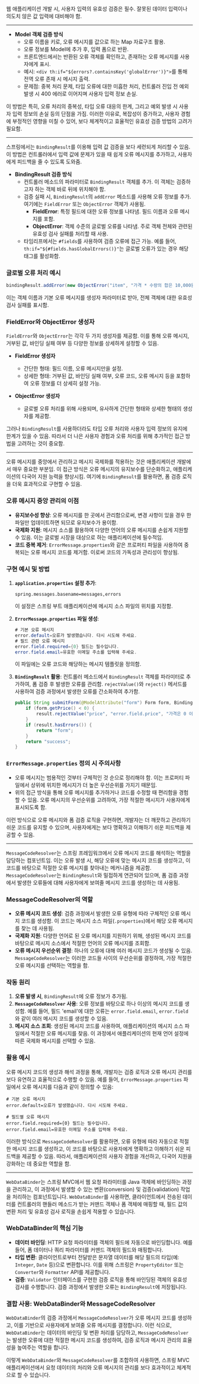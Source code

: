   
웹 애플리케이션 개발 시, 사용자 입력의 유효성 검증은 필수. 잘못된 데이터 입력이나 의도치 않은 값 입력에 대비해야 함.

---
- **Model 객체 검증 방식**
    - 오류 이름을 키로, 오류 메시지를 값으로 하는 Map 자료구조 활용.
    - 오류 정보를 Model에 추가 후, 입력 폼으로 반환.
    - 프론트엔드에서는 반환된 오류 객체를 확인하고, 존재하는 오류 메시지를 사용자에게 표시.
    - 예시: `<div th:if="${errors?.containsKey('globalError')}">`를 통해 전역 오류 존재 시 메시지 출력.
    - 문제점: 중복 처리 문제, 타입 오류에 대한 미흡한 처리, 컨트롤러 진입 전 예외 발생 시 400 에러로 이어지며 사용자 입력 정보 손실.

이 방법은 특히, 오류 처리의 중복성, 타입 오류 대응의 한계, 그리고 예외 발생 시 사용자 입력 정보의 손실 등의 단점을 가짐. 이러한 이유로, 복잡성이 증가하고, 사용자 경험에 부정적인 영향을 미칠 수 있어, 보다 체계적이고 효율적인 유효성 검증 방법의 고려가 필요함.

---
스프링에서는 `BindingResult`를 이용해 입력 값 검증을 보다 세련되게 처리할 수 있음. 이 방법은 컨트롤러에서 입력 값에 문제가 있을 때 쉽게 오류 메시지를 추가하고, 사용자에게 피드백을 줄 수 있도록 도와줌.

- **BindingResult 검증 방식**
  - 컨트롤러 메소드의 파라미터로 `BindingResult` 객체를 추가. 이 객체는 검증하고자 하는 객체 바로 뒤에 위치해야 함.
  - 검증 실패 시, `BindingResult`의 `addError` 메소드를 사용해 오류 정보를 추가. 여기에는 `FieldError` 또는 `ObjectError` 객체가 사용됨.
    - **FieldError**: 특정 필드에 대한 오류 정보를 나타냄. 필드 이름과 오류 메시지를 포함.
    - **ObjectError**: 객체 수준의 글로벌 오류를 나타냄. 주로 객체 전체와 관련된 유효성 검사 실패를 처리할 때 사용.
  - 타임리프에서는 `#fields`를 사용하여 검증 오류에 접근 가능. 예를 들어, `th:if="${#fields.hasGlobalErrors()}"`는 글로벌 오류가 있는 경우 해당 태그를 활성화함.

### 글로벌 오류 처리 예시
```java
bindingResult.addError(new ObjectError("item", "가격 * 수량의 합은 10,000원 이상이어야 합니다. 현재 값 = " + resultPrice));
```
이는 객체 이름과 기본 오류 메시지를 생성자 파라미터로 받아, 전체 객체에 대한 유효성 검사 실패를 표시함.

### FieldError와 ObjectError 생성자
`FieldError`와 `ObjectError`는 각각 두 가지 생성자를 제공함. 이를 통해 오류 메시지, 거부된 값, 바인딩 실패 여부 등 다양한 정보를 상세하게 설정할 수 있음.

- **FieldError 생성자**
  - 간단한 형태: 필드 이름, 오류 메시지만을 설정.
  - 상세한 형태: 거부된 값, 바인딩 실패 여부, 오류 코드, 오류 메시지 등을 포함하여 오류 정보를 더 상세히 설정 가능.

- **ObjectError 생성자**
  - 글로벌 오류 처리를 위해 사용되며, 유사하게 간단한 형태와 상세한 형태의 생성자를 제공함.

그러나 `BindingResult`를 사용하더라도 타입 오류 처리와 사용자 입력 정보의 유지에 한계가 있을 수 있음. 따라서 더 나은 사용자 경험과 오류 처리를 위해 추가적인 접근 방법을 고려하는 것이 중요함.

---
오류 메시지를 중앙에서 관리하고 메시지 국제화를 적용하는 것은 애플리케이션 개발에서 매우 중요한 부분임. 이 접근 방식은 오류 메시지의 유지보수를 단순화하고, 애플리케이션의 다국어 지원 능력을 향상시킴. 여기에 `BindingResult`를 활용하면, 폼 검증 로직을 더욱 효과적으로 구현할 수 있음.

### 오류 메시지 중앙 관리의 이점
- **유지보수성 향상**: 오류 메시지를 한 곳에서 관리함으로써, 변경 사항이 있을 경우 한 파일만 업데이트하면 되므로 유지보수가 용이함.
- **국제화 지원**: 메시지 소스를 활용하여 다양한 언어의 오류 메시지를 손쉽게 지원할 수 있음. 이는 글로벌 시장을 대상으로 하는 애플리케이션에 필수적임.
- **코드 중복 제거**: `ErrorMessage.properties`와 같은 프로퍼티 파일을 사용하여 중복되는 오류 메시지 코드를 제거함. 이로써 코드의 가독성과 관리성이 향상됨.

### 구현 예시 및 방법
1. **`application.properties` 설정 추가**:
   ```
   spring.messages.basename=messages,errors
   ```
   이 설정은 스프링 부트 애플리케이션에 메시지 소스 파일의 위치를 지정함.

2. **`ErrorMessage.properties` 파일 생성**:
   ```java
   # 기본 오류 메시지
   error.default=오류가 발생했습니다. 다시 시도해 주세요.
   # 필드 관련 오류 메시지
   error.field.required={0} 필드는 필수입니다.
   error.field.email=유효한 이메일 주소를 입력해 주세요.
   ```
   이 파일에는 오류 코드와 해당하는 메시지 템플릿을 정의함.

3. **`BindingResult` 활용**:
   컨트롤러 메소드에서 `BindingResult` 객체를 파라미터로 추가하여, 폼 검증 후 발생한 오류를 관리함. `rejectValue()`와 `reject()` 메서드를 사용하여 검증 과정에서 발생한 오류를 간소화하여 추가함.
   ```java
   public String submitForm(@ModelAttribute("form") Form form, BindingResult result) {
       if (form.getPrice() < 0) {
           result.rejectValue("price", "error.field.price", "가격은 0 이상이어야 합니다.");
       }
       if (result.hasErrors()) {
           return "form";
       }
       return "success";
   }
   ```

### `ErrorMessage.properties` 정의 시 주의사항
- 오류 메시지는 범용적인 것부터 구체적인 것 순으로 정리해야 함. 이는 프로퍼티 파일에서 상위에 위치한 메시지가 더 높은 우선순위를 가지기 때문임.
- 위의 접근 방식을 통해 오류 메시지를 추가하거나 코드를 수정할 때 편리함을 경험할 수 있음. 오류 메시지의 우선순위를 고려하여, 가장 적절한 메시지가 사용자에게 표시되도록 함.

이런 방식으로 오류 메시지와 폼 검증 로직을 구현하면, 개발자는 더 깨끗하고 관리하기 쉬운 코드를 유지할 수 있으며, 사용자에게는 보다 명확하고 이해하기 쉬운 피드백을 제공할 수 있음.

---
`MessageCodeResolver`는 스프링 프레임워크에서 오류 메시지 코드를 해석하는 역할을 담당하는 컴포넌트임. 이는 오류 발생 시, 해당 오류에 맞는 메시지 코드를 생성하고, 이 코드를 바탕으로 적절한 오류 메시지를 찾아내는 메커니즘을 제공함. `MessageCodeResolver`는 `BindingResult`와 밀접하게 연관되어 있으며, 폼 검증 과정에서 발생한 오류들에 대해 사용자에게 보여줄 메시지 코드를 생성하는 데 사용됨.

### MessageCodeResolver의 역할
- **오류 메시지 코드 생성**: 검증 과정에서 발생한 오류 유형에 따라 구체적인 오류 메시지 코드를 생성함. 이 코드는 메시지 소스 파일(`.properties`)에서 해당 오류 메시지를 찾는 데 사용됨.
- **국제화 지원**: 다양한 언어로 된 오류 메시지를 지원하기 위해, 생성된 메시지 코드를 바탕으로 메시지 소스에서 적절한 언어의 오류 메시지를 조회함.
- **오류 메시지 우선순위 결정**: 하나의 오류에 대해 여러 메시지 코드가 생성될 수 있음. `MessageCodeResolver`는 이러한 코드들 사이의 우선순위를 결정하여, 가장 적절한 오류 메시지를 선택하는 역할을 함.

### 작동 원리
1. **오류 발생 시**, `BindingResult`에 오류 정보가 추가됨.
2. **`MessageCodeResolver` 사용**: 오류 정보를 바탕으로 하나 이상의 메시지 코드를 생성함. 예를 들어, 필드 'email'에 대한 오류는 `error.field.email`, `error.field`와 같이 여러 메시지 코드를 생성할 수 있음.
3. **메시지 소스 조회**: 생성된 메시지 코드를 사용하여, 애플리케이션의 메시지 소스 파일에서 적절한 오류 메시지를 찾음. 이 과정에서 애플리케이션의 현재 언어 설정에 따른 국제화 메시지를 선택할 수 있음.

### 활용 예시
오류 메시지 코드의 생성과 해석 과정을 통해, 개발자는 검증 로직과 오류 메시지 관리를 보다 유연하고 효율적으로 수행할 수 있음. 예를 들어, `ErrorMessage.properties` 파일에서 오류 메시지를 다음과 같이 정의할 수 있음:

```properties
# 기본 오류 메시지
error.default=오류가 발생했습니다. 다시 시도해 주세요.

# 필드별 오류 메시지
error.field.required={0} 필드는 필수입니다.
error.field.email=유효한 이메일 주소를 입력해 주세요.
```

이러한 방식으로 `MessageCodeResolver`를 활용하면, 오류 유형에 따라 자동으로 적절한 메시지 코드를 생성하고, 이 코드를 바탕으로 사용자에게 명확하고 이해하기 쉬운 피드백을 제공할 수 있음. 따라서, 애플리케이션의 사용자 경험을 개선하고, 다국어 지원을 강화하는 데 중요한 역할을 함.

---
`WebDataBinder`는 스프링 MVC에서 웹 요청 파라미터를 Java 객체에 바인딩하는 과정을 관리하고, 이 과정에서 발생할 수 있는 변환(conversion) 및 검증(validation) 작업을 처리하는 컴포넌트입니다. `WebDataBinder`를 사용하면, 클라이언트에서 전송된 데이터를 컨트롤러의 핸들러 메소드가 받는 커맨드 객체나 폼 객체에 매핑할 때, 필드 값의 변환 처리 및 유효성 검사 로직을 손쉽게 적용할 수 있습니다.

### WebDataBinder의 핵심 기능
- **데이터 바인딩**: HTTP 요청 파라미터를 객체의 필드에 자동으로 바인딩합니다. 예를 들어, 폼 데이터나 쿼리 파라미터를 커맨드 객체의 필드와 매핑합니다.
- **타입 변환**: 클라이언트로부터 전달받은 문자열 데이터를 해당 필드의 타입(예: `Integer`, `Date` 등)으로 변환합니다. 이를 위해 스프링은 `PropertyEditor` 또는 `Converter`와 `Formatter` API를 제공합니다.
- **검증**: `Validator` 인터페이스를 구현한 검증 로직을 통해 바인딩된 객체의 유효성 검사를 수행합니다. 검증 과정에서 발생한 오류는 `BindingResult`에 저장됩니다.

### 결합 사용: WebDataBinder와 MessageCodeResolver
`WebDataBinder`의 검증 과정에서 `MessageCodeResolver`가 오류 메시지 코드를 생성하고, 이를 기반으로 사용자에게 보여줄 오류 메시지를 결정합니다. 이런 식으로, `WebDataBinder`는 데이터의 바인딩 및 변환 처리를 담당하고, `MessageCodeResolver`는 발생한 오류에 대한 적절한 메시지 코드를 생성하여, 검증 로직과 메시지 관리의 효율성을 높여주는 역할을 합니다.

이렇게 `WebDataBinder`와 `MessageCodeResolver`를 조합하여 사용하면, 스프링 MVC 애플리케이션에서 요청 데이터의 처리와 오류 메시지의 관리를 보다 효과적이고 체계적으로 할 수 있습니다.